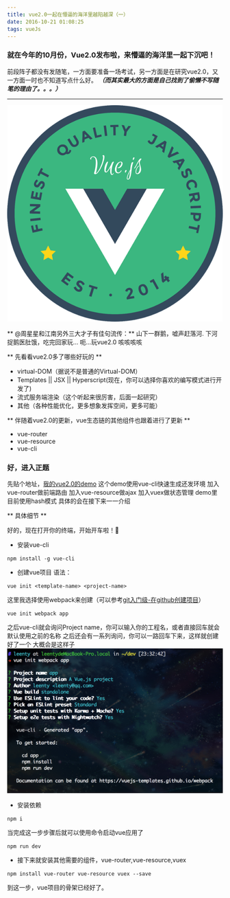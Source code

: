 ```yaml
---
title: vue2.0一起在懵逼的海洋里越陷越深（一）
date: 2016-10-21 01:08:25
tags: vueJs
---
```

### 就在今年的10月份，Vue2.0发布啦，来懵逼的海洋里一起下沉吧！
前段阵子都没有发随笔，一方面要准备一场考试，另一方面是在研究vue2.0，又一方面一时也不知道写点什么好。
***（而其实最大的方面是自己找到了偷懒不写随笔的理由了。。。）***
 
************

![vue2.0](/img/vue/vue2.0.png)

** @周星星和江南另外三大才子有佳句流传：**
山下一群鹅，嘘声赶落河.
下河捉鹅医肚饿，吃完回家玩...
呃...玩vue2.0 咳咳咳咳

** 先看看vue2.0多了哪些好玩的 **
* virtual-DOM（据说不是普通的Virtual-DOM）
* Templates || JSX || Hyperscript(现在，你可以选择你喜欢的编写模式进行开发了)
* 流式服务端渲染（这个听起来很厉害，后面一起研究）
* 其他（各种性能优化，更多想象发挥空间，更多可能）

** 伴随着vue2.0的更新，vue生态链的其他组件也跟着进行了更新 **
* vue-router
* vue-resource
* vue-cli

### 好，进入正题
先贴个地址，[我的vue2.0的demo](http://vue2.leenty.com)
这个demo使用vue-cli快速生成还发环境
加入vue-router做前端路由
加入vue-resource做ajax
加入vuex做状态管理
demo里目前使用hash模式
具体的会在接下来一一介绍

** 具体细节 **

好的，现在打开你的终端，开始开车啦！🚌
* 安装vue-cli
```shell
npm install -g vue-cli
```
* 创建vue项目
语法：
```shell
vue init <template-name> <project-name>
```
这里我选择使用webpack来创建（可以参考[git入门级-在github创建项目](/2016/06/02/git入门级-在github创建项目/)）
```shell
vue init webpack app
```
之后vue-cli就会询问Project name，你可以输入你的工程名，或者直接回车就会默认使用之前的名称
之后还会有一系列询问，你可以一路回车下来，这样就创建好了一个
大概会是这样子
![vue-cli](/img/vue/vue-cli.png)
* 安装依赖
```shell
npm i
```
当完成这一步步骤后就可以使用命令启动vue应用了
```shell
npm run dev
```
* 接下来就安装其他需要的组件，vue-router,vue-resource,vuex
```shell
npm install vue-router vue-resource vuex --save
```
到这一步，vue项目的骨架已经好了。



